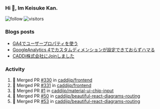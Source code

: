 ### Hi 👋, Im Keisuke Kan.

<!--
**9renpoto/9renpoto** is a ✨ _special_ ✨ repository because its `README.md` (this file) appears on your GitHub profile.

Here are some ideas to get you started:

- 🔭 I’m currently working on ...
- 🌱 I’m currently learning ...
- 👯 I’m looking to collaborate on ...
- 🤔 I’m looking for help with ...
- 💬 Ask me about ...
- 📫 How to reach me: ...
- 😄 Pronouns: ...
- ⚡ Fun fact: ...
-->

![follow](https://img.shields.io/github/followers/9renpoto?label=Follow&style=social)
![visitors](https://komarev.com/ghpvc/?username=9renpoto&label=Profile%20views&color=0e75b6&style=flat)

### Blogs posts

<!-- BLOG-POST-LIST:START -->
- [GA4でユーザープロパティを使う](https://9renpoto.dev/2021/02/21/google-analytics-4-user-properties/)
- [GoogleAnalytics 4でカスタムディメンションが設定できておらずハマる](https://9renpoto.dev/2021/02/13/google-analytics-4/)
- [CADDi株式会社にJoinしました](https://9renpoto.dev/2020/12/05/join/)
<!-- BLOG-POST-LIST:END -->

### Activity

<!--START_SECTION:activity-->
1. 🎉 Merged PR [#330](https://github.com/caddijp/frontend/pull/330) in [caddijp/frontend](https://github.com/caddijp/frontend)
2. 🎉 Merged PR [#331](https://github.com/caddijp/frontend/pull/331) in [caddijp/frontend](https://github.com/caddijp/frontend)
3. 🎉 Merged PR [#1](https://github.com/caddijp/material-ui-chip-input/pull/1) in [caddijp/material-ui-chip-input](https://github.com/caddijp/material-ui-chip-input)
4. 🎉 Merged PR [#50](https://github.com/caddijp/beautiful-react-diagrams-routing/pull/50) in [caddijp/beautiful-react-diagrams-routing](https://github.com/caddijp/beautiful-react-diagrams-routing)
5. 🎉 Merged PR [#53](https://github.com/caddijp/beautiful-react-diagrams-routing/pull/53) in [caddijp/beautiful-react-diagrams-routing](https://github.com/caddijp/beautiful-react-diagrams-routing)
<!--END_SECTION:activity-->

<!--START_SECTION:waka-->
<!--END_SECTION:waka-->